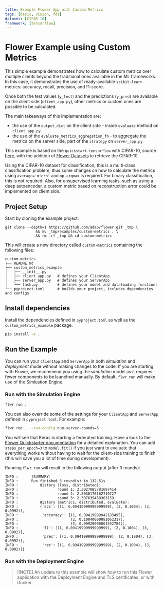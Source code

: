 ```yaml
---
title: Example Flower App with Custom Metrics
tags: [basic, vision, fds]
dataset: [CIFAR-10]
framework: [tensorflow]
---
```


# Flower Example using Custom Metrics

This simple example demonstrates how to calculate custom metrics over multiple clients beyond the traditional ones available in the ML frameworks. In this case, it demonstrates the use of ready-available `scikit-learn` metrics: accuracy, recall, precision, and f1-score.

Once both the test values (`y_test`) and the predictions (`y_pred`) are available on the client side (`client_app.py`), other metrics or custom ones are possible to be calculated.

The main takeaways of this implementation are:

- the use of the `output_dict` on the client side - inside `evaluate` method on `client_app.py`
- the use of the `evaluate_metrics_aggregation_fn` - to aggregate the metrics on the server side, part of the `strategy` on `server_app.py`

This example is based on the `quickstart-tensorflow` with CIFAR-10, source [here](https://flower.ai/docs/quickstart-tensorflow.html), with the addition of [Flower Datasets](https://flower.ai/docs/datasets/index.html) to retrieve the CIFAR-10.

Using the CIFAR-10 dataset for classification, this is a multi-class classification problem, thus some changes on how to calculate the metrics using `average='micro'` and `np.argmax` is required. For binary classification, this is not required. Also, for unsupervised learning tasks, such as using a deep autoencoder, a custom metric based on reconstruction error could be implemented on client side.

## Project Setup

Start by cloning the example project:

```shell
git clone --depth=1 https://github.com/adap/flower.git _tmp \
              && mv _tmp/examples/custom-metrics . \
              && rm -rf _tmp && cd custom-metrics
```

This will create a new directory called `custom-metrics` containing the
following files:

```shell
custom-metrics
├── README.md
├── custom_metrics_example
│   ├── __init__.py
│   ├── client_app.py   # defines your ClientApp
│   ├── server_app.py   # defines your ServerApp
│   └── task.py         # defines your model and dataloading functions
└── pyproject.toml      # builds your project, includes dependencies and configs
```

## Install dependencies

Install the dependencies defined in `pyproject.toml` as well as the `custom_metrics_example` package.

```bash
pip install -e .
```

## Run the Example

You can run your `ClientApp` and `ServerApp` in both _simulation_ and
_deployment_ mode without making changes to the code. If you are starting
with Flower, we recommend you using the _simulation_ model as it requires
fewer components to be launched manually. By default, `flwr run` will make
use of the Simluation Engine.

### Run with the Simulation Engine

```bash
flwr run .
```

You can also override some of the settings for your `ClientApp` and `ServerApp` defined in `pyproject.toml`. For example:

```bash
flwr run . --run-config num-server-rounds=5
```

You will see that Keras is starting a federated training. Have a look to the [Flower Quickstarter documentation](https://flower.ai/docs/quickstart-tensorflow.html) for a detailed explanation. You can add `steps_per_epoch=3` to `model.fit()` if you just want to evaluate that everything works without having to wait for the client-side training to finish (this will save you a lot of time during development).

Running `flwr run` will result in the following output (after 3 rounds):

```shell
INFO :      [SUMMARY]
INFO :      Run finished 3 round(s) in 132.51s
INFO :          History (loss, distributed):
INFO :                  round 1: 2.3027085781097414
INFO :                  round 2: 2.3030176162719727
INFO :                  round 3: 2.307635450363159
INFO :          History (metrics, distributed, evaluate):
INFO :          {'acc': [(1, 0.09419999999999999), (2, 0.1004), (3, 0.0992)],
INFO :           'accuracy': [(1, 0.09419999942183495),
INFO :                        (2, 0.10040000081062317),
INFO :                        (3, 0.09920000061392784)],
INFO :           'f1': [(1, 0.09419999999999999), (2, 0.1004), (3, 0.0992)],
INFO :           'prec': [(1, 0.09419999999999999), (2, 0.1004), (3, 0.0992)],
INFO :           'rec': [(1, 0.09419999999999999), (2, 0.1004), (3, 0.0992)]}
```

### Run with the Deployment Engine

> \[!NOTE\]
> An update to this example will show how to run this Flower application with the Deployment Engine and TLS certificates, or with Docker.
